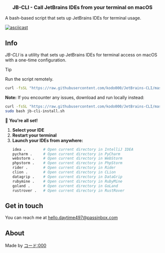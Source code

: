 <div align="center">
  <h3>JB-CLI - Call JetBrains IDEs from your terminal on macOS</h3>
</div>

A bash-based script that sets up JetBrains IDEs for terminal usage.

[![asciicast](https://asciinema.org/a/VUqcxynEWHsresXSDpRvlICQ9.svg)](https://asciinema.org/a/VUqcxynEWHsresXSDpRvlICQ9)

## Info
*JB-CLI* is a utility that sets up JetBrains IDEs for terminal access on macOS with a one-time configuration.

> [!TIP]
> Run the script remotely.
> 
> ```bash
> curl -fsSL "https://raw.githubusercontent.com/kodo000/JetBrains-CLI/master/main.sh" | sudo bash
> ```
> 
> **Note:** If you encounter any issues, download and run locally instead:
> ```bash
> curl -fsSL "https://raw.githubusercontent.com/kodo000/JetBrains-CLI/master/main.sh" -o jb-cli.sh
> sudo bash jb-cli-install.sh
> ```
>
> 🚀 **You're all set!**
>
> 1. **Select your IDE**
> 2. **Restart your terminal**
> 3. **Launch your IDEs from anywhere:**
>    ```bash
>    idea .        # Open current directory in IntelliJ IDEA
>    pycharm .     # Open current directory in PyCharm
>    webstorm .    # Open current directory in WebStorm
>    phpstorm .    # Open current directory in PhpStorm
>    rider .       # Open current directory in Rider
>    clion .       # Open current directory in CLion
>    datagrip .    # Open current directory in DataGrip
>    rubymine .    # Open current directory in RubyMine
>    goland .      # Open current directory in GoLand
>    rustrover .   # Open current directory in RustRover
>    ```

## Get in touch
You can reach me at hello.daytime497@passinbox.com

## About
Made by [コード:000](https://github.com/kodo000)
